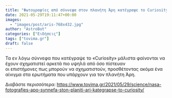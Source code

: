 ```yaml
---
title: "Φωτογραφίες από σύννεφα στον πλανήτη Άρη κατέγραψε το Curiosity "
date: 2021-05-29T19:11:47+00:00
images:
  - "images/post/aris-768x432.jpg"
author: "AstroBot"
categories: ["Ειδήσεις"]
tags: ["tovima.gr"]
draft: false
---
```


Τα εν λόγω σύννεφα που κατέγραψε το «Curiosity» μάλιστα φαίνονται να έχουν σχηματιστεί αρκετά πιο υψηλά από όσο πίστευαν οι επιστήμονες πως μπορούν να σχηματιστούν, προσθέτοντας ακόμα ένα αίνιγμα στα ερωτήματα που υπάρχουν για τον πλανήτη Άρη.

Διαβάστε περισσότερα: https://www.tovima.gr/2021/05/29/science/nasa-fotografies-apo-synnefa-ston-planiti-ari-kategrapse-to-curiosity/
